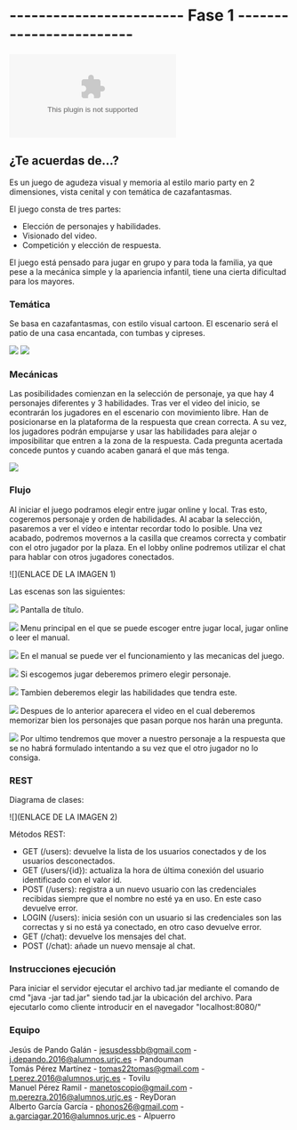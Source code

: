 # ------------------------ Fase 1 ------------------------
![Documento de diseño de juego](https://github.com/ReyDoran/JR-Grupo-H/blob/master/Documento%20de%20dise%C3%B1o%20GDD.docx)
## ¿Te acuerdas de...?
Es un juego de agudeza visual y memoria al estilo mario party en 2 dimensiones, vista cenital y con temática de cazafantasmas.  

El juego consta de tres partes:
 - Elección de personajes y habilidades.
 - Visionado del video.
 - Competición y elección de respuesta.

El juego está pensado para jugar en grupo y para toda la familia, ya que pese a la mecánica simple y la apariencia infantil, tiene una cierta dificultad para los mayores.

### Temática

Se basa en cazafantasmas, con estilo visual cartoon. El escenario será el patio de una casa encantada, con tumbas y cipreses. 
  
![](https://cdn.wallpapersafari.com/9/44/to1XbJ.jpg)
![](https://art.ngfiles.com/images/654000/654628_frybrix_dark-graveyard.jpg?f1540491044)
  
### Mecánicas 

Las posibilidades comienzan en la selección de personaje, ya que hay 4 personajes diferentes y 3 habilidades. Tras ver el video del inicio, se econtrarán los jugadores en el escenario con movimiento libre. Han de posicionarse en la plataforma de la respuesta que crean correcta. A su vez, los jugadores podrán empujarse y usar las habilidades para alejar o imposibilitar que entren a la zona de la respuesta. Cada pregunta acertada concede puntos y cuando acaben ganará el que más tenga.

![](https://i.ytimg.com/vi/E1wNFj1l7kk/maxresdefault.jpg)  

### Flujo 

Al iniciar el juego podramos elegir entre jugar online y local. Tras esto, cogeremos personaje y orden de habilidades. Al acabar la selección, pasaremos a ver el vídeo e intentar recordar todo lo posible. Una vez acabado, podremos movernos a la casilla que creamos correcta y combatir con el otro jugador por la plaza. En el lobby online podremos utilizar el chat para hablar con otros jugadores conectados.
  
![](ENLACE DE LA IMAGEN 1)  

Las escenas son las siguientes:



![](https://i.imgur.com/Mz7RBgp.png)
Pantalla de título.



![](https://i.imgur.com/a9vqgm9.png)
Menu principal en el que se puede escoger entre jugar local, jugar online o leer el manual.



![](https://i.imgur.com/byDtPdc.png)
En el manual se puede ver el funcionamiento y las mecanicas del juego. 



![](https://i.imgur.com/QBTqkMe.png)
Si escogemos jugar deberemos primero elegir personaje.



![](https://i.imgur.com/0Tv4DHE.png)
Tambien deberemos elegir las habilidades que tendra este.



![](https://i.imgur.com/bb3vPbb.png)
Despues de lo anterior aparecera el video en el cual deberemos memorizar bien los personajes que pasan porque nos harán una pregunta.



![](https://i.imgur.com/zoeGQvD.png)
Por ultimo tendremos que mover a nuestro personaje a la respuesta que se no habrá formulado intentando a su vez que el otro jugador no lo consiga.

### REST

Diagrama de clases:

![](ENLACE DE LA IMAGEN 2)

Métodos REST:
- GET (/users): devuelve la lista de los usuarios conectados y de los usuarios desconectados.
- GET (/users/{id}): actualiza la hora de última conexión del usuario identificado con el valor id.
- POST (/users): registra a un nuevo usuario con las credenciales recibidas siempre que el nombre no esté ya en uso. En este caso devuelve error.
- LOGIN (/users): inicia sesión con un usuario si las credenciales son las correctas y si no está ya conectado, en otro caso devuelve error.
- GET (/chat): devuelve los mensajes del chat.
- POST (/chat): añade un nuevo mensaje al chat.


### Instrucciones ejecución

Para iniciar el servidor ejecutar el archivo tad.jar mediante el comando de cmd "java -jar tad.jar" siendo tad.jar la ubicación del archivo. Para ejecutarlo como cliente introducir en el navegador "localhost:8080/"


### Equipo

Jesús de Pando Galán - jesusdessbb@gmail.com - j.depando.2016@alumnos.urjc.es - Pandouman   
Tomás Pérez Martínez - tomas22tomas@gmail.com - t.perez.2016@alumnos.urjc.es - Tovilu  
Manuel Pérez Ramil - manetoscopio@gmail.com - m.perezra.2016@alumnos.urjc.es - ReyDoran  
Alberto García García - phonos26@gmail.com - a.garciagar.2016@alumnos.urjc.es - Alpuerro  
